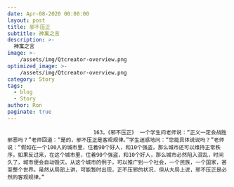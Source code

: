 ```yaml
---
date: Apr-08-2020 00:00:00
layout: post
title: 邪不压正
subtitle: 神寓之言
description: >-
  神寓之言
image: >-
    /assets/img/Qtcreator-overview.png
optimized_image: >-
    /assets/img/Qtcreator-overview.png
category: Story
tags:
  - blog
  - Story
author: Ron
paginate: true
---
```


							　　163，《邪不压正》 一个学生问老师说：“正义一定会战胜邪恶吗？”老师回道：“是的，邪不压正是客观规律。”学生迷惑地问：“您能具体说说吗？”老师说：“假如在一个100人的城市里，住着90个好人，和10个强盗，那么城市还可以维持正常秩序，如果反过来，在这个城市里，住着90个强盗，和10个好人，那么城市必然陷入混乱，时间久了，城市便会自动毁灭。从这个城市的例子，可以推广到一个社会，一个民族，一个国家，甚至整个世界。虽然从局部上讲，可能暂时出现，正不压邪的状况，但从大局上说，邪不压正是必然的客观规律。”
							
							
						